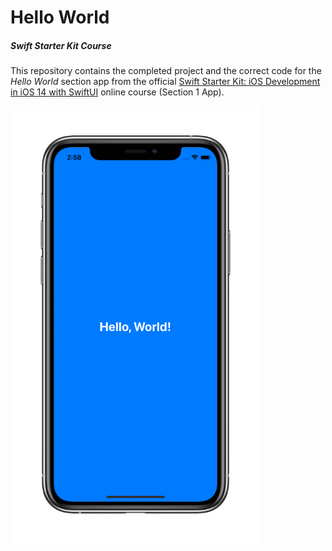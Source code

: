 # Hello World
##### Swift Starter Kit Course

This repository contains the completed project and the correct code for the *Hello World* section app from the official [Swift Starter Kit: iOS Development in iOS 14 with SwiftUI](https://www.udemy.com/course/3270668/) online course (Section 1 App). 

<img src="Project Resources/AppComplete_HelloWorld.png" width="400"/>

